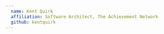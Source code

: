 ```yaml
---
  name: Kent Quirk
  affiliation: Software Architect, The Achievement Network
  github: kentquirk
---
```

